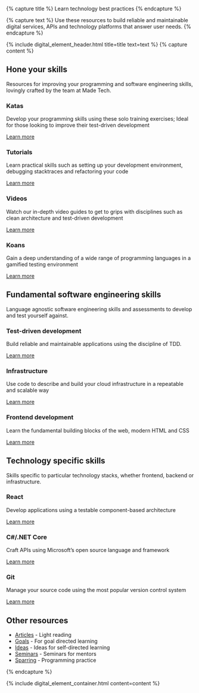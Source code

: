 {% capture title %}
Learn technology best practices
{% endcapture %}

{% capture text %}
Use these resources to build reliable and maintainable digital services, APIs and technology platforms that answer user needs.
{% endcapture %}

{% include digital_element_header.html title=title text=text %}
{% capture content %}
<div class="container col-md-10 text-center">
  <h2>Hone your skills</h2>
  <p class="lead">
    Resources for improving your programming and software engineering skills, lovingly crafted by the team at Made Tech.
  </p>
</div>

<div class="row">
  <div class="col-sm">
    <div class="card-body card-border">
      <h3 class="card-title mt-0">Katas</h3>
      <p class="card-text">Develop your programming skills using these solo training exercises; Ideal for those looking to improve their test-driven development</p>
      <a href="/katas" class="btn btn-success">Learn more</a>
    </div>
  </div>
  <div class="col-sm">
    <div class="card-body card-border">
      <h3 class="card-title mt-0">Tutorials</h3>
      <p class="card-text">Learn practical skills such as setting up your development environment, debugging stacktraces and refactoring your code</p>
      <a href="/workshops" class="btn btn-success">Learn more</a>
    </div>
  </div>
</div>
<div class="row">
  <div class="col-sm">
    <div class="card-body card-border">
      <h3 class="card-title mt-0">Videos</h3>
      <p class="card-text">Watch our in-depth video guides to get to grips with disciplines such as clean architecture and test-driven development</p>
      <a href="/screencasts" class="btn btn-success">Learn more</a>
    </div>
  </div>
  <div class="col-sm">
    <div class="card-body card-border">
      <h3 class="card-title mt-0">Koans</h3>
      <p class="card-text">Gain a deep understanding of a wide range of programming languages in a gamified testing environment</p>
      <a href="/koans" class="btn btn-success">Learn more</a>
    </div>
  </div>
</div>

<div class="container col-md-10 text-center">
  <h2>Fundamental software engineering skills</h2>
  <p class="lead">
    Language agnostic software engineering skills and assessments to develop and test yourself against.
  </p>
</div>

<div class="row">
  <div class="col-sm">
    <div class="card-body card-border">
      <h3 class="card-title mt-0">Test-driven development</h3>
      <p class="card-text">Build reliable and maintainable applications using the discipline of TDD.</p>
      <a href="/core-skills/tdd" class="btn btn-success">Learn more</a>
    </div>
  </div>

  <div class="col-sm">
    <div class="card-body card-border">
      <h3 class="card-title mt-0">Infrastructure</h3>
      <p class="card-text">Use code to describe and build your cloud infrastructure in a repeatable and scalable way</p>
      <a href="/core-skills/infrastructure" class="btn btn-success">Learn more</a>
    </div>
  </div>

  <div class="col-sm">
    <div class="card-body card-border">
      <h3 class="card-title mt-0">Frontend development</h3>
      <p class="card-text">Learn the fundamental building blocks of the web, modern HTML and CSS</p>
      <a href="/core-skills/frontend-web-development/" class="btn btn-success">Learn more</a>
    </div>
  </div>
</div>

<div class="container col-md-10 text-center">
  <h2>Technology specific skills</h2>
  <p class="lead">
    Skills specific to particular technology stacks, whether frontend, backend or infrastructure.
  </p>
</div>

<div class="row">
  <div class="col-sm">
    <div class="card-body card-border">
      <h3 class="card-title mt-0">React</h3>
      <p class="card-text">Develop applications using a testable component-based architecture</p>
      <a href="/core-skills/web-application-development-with-react/" class="btn btn-success">Learn more</a>
    </div>
  </div>
  <div class="col-sm">
    <div class="card-body card-border">
      <h3 class="card-title mt-0">C#/.NET Core</h3>
      <p class="card-text">Craft APIs using Microsoft’s open source language and framework</p>
      <a href="/additional-skills/c-sharp-and-dotnet" class="btn btn-success">Learn more</a>
    </div>
  </div>
  <div class="col-sm">
    <div class="card-body card-border">
      <h3 class="card-title mt-0">Git</h3>
      <p class="card-text">Manage your source code using the most popular version control system</p>
      <a href="/additional-skills/git" class="btn btn-success">Learn more</a>
    </div>
  </div>
</div>

## Other resources
* [Articles](/articles) - Light reading  
* [Goals](/goals) - For goal directed learning  
* [Ideas](/ideas) - Ideas for self-directed learning  
* [Seminars](/seminars) - Seminars for mentors  
* [Sparring](/sparring) - Programming practice  

{% endcapture %}

{% include digital_element_container.html content=content %}
